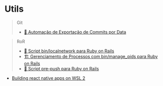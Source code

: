 # Utils

> Git
> - [🧵 Automação de Exportação de Commits por Data](https://github.com/MarlosAugusto/Utils/blob/master/Script%20para%20Exportar%20Commits%20do%20Git%20Automaticamente.md)

> RoR
> - [📱 Script bin/localnetwork para Ruby on Rails](https://github.com/MarlosAugusto/Utils/blob/master/RoR/bin-scripts/localnetwork.md)
> - [🏗️ Gerenciamento de Processos com bin/manage_pids para Ruby on Rails](https://github.com/MarlosAugusto/Utils/blob/master/RoR/bin-scripts/manage_pids.md)
> - [🧐 Script pre-push para Ruby on Rails](https://github.com/MarlosAugusto/Utils/blob/master/RoR/pre-push-script.md#script-pre-push-para-projeto-ruby-on-rails)


- [Building react native apps on WSL 2](https://github.com/MarlosAugusto/Utils/blob/master/ReactNativeOnWSL2.md)
